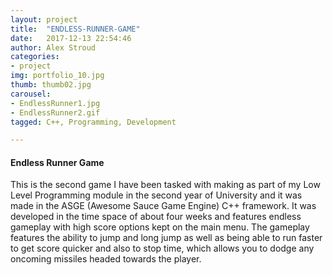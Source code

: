 ```yaml
---
layout: project
title:  "ENDLESS-RUNNER-GAME"
date:   2017-12-13 22:54:46
author: Alex Stroud
categories:
- project
img: portfolio_10.jpg
thumb: thumb02.jpg
carousel:
- EndlessRunner1.jpg
- EndlessRunner2.gif
tagged: C++, Programming, Development

---
```


#### Endless Runner Game

This is the second game I have been tasked with making as part of my Low Level Programming module in the second year of University and it was made in the ASGE (Awesome Sauce Game Engine) C++ framework. It was developed in the time space of about four weeks and features endless gameplay with high score options kept on the main menu. The gameplay features the ability to jump and long jump as well as being able to run faster to get score quicker and also to stop time, which allows you to dodge any oncoming missiles headed towards the player.
